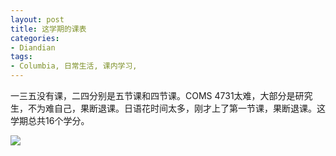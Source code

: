 ```yaml
---
layout: post
title: 这学期的课表
categories:
- Diandian
tags:
- Columbia, 日常生活, 课内学习, 
---
```

<p>一三五没有课，二四分别是五节课和四节课。COMS 4731太难，大部分是研究生，不为难自己，果断退课。日语花时间太多，刚才上了第一节课，果断退课。这学期总共16个学分。</p>
<p class="edui-filter-align-center"><img src="http://m1.img.srcdd.com/farm4/d/2014/0123/02/30CDA0498C01E5270AF4F92E07158E9C_B500_900_439_457.png" /><br /></p>
